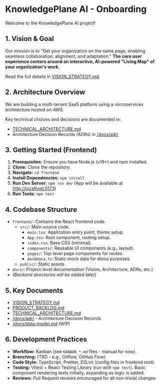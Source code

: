 # KnowledgePlane AI - Onboarding

Welcome to the KnowledgePlane AI project!

## 1. Vision & Goal

Our mission is to "Get your organization on the same page, enabling seamless collaboration, alignment, and adaptation." **The core user experience centers around an interactive, AI-powered "Living Map" of your organization's work.**

Read the full details in [VISION_STRATEGY.md](./VISION_STRATEGY.md).

## 2. Architecture Overview

We are building a multi-tenant SaaS platform using a microservices architecture hosted on AWS.

Key technical choices and decisions are documented in:

* [TECHNICAL_ARCHITECTURE.md](./TECHNICAL_ARCHITECTURE.md)
* Architecture Decision Records (ADRs) in [/docs/adr/](./adr/)

## 3. Getting Started (Frontend)

1. **Prerequisites:** Ensure you have Node.js (v18+) and npm installed.
2. **Clone:** Clone the repository.
3. **Navigate:** `cd frontend`
4. **Install Dependencies:** `npm install`
5. **Run Dev Server:** `npm run dev` (App will be available at <http://localhost:5173>)
6. **Run Tests:** `npm test`

## 4. Codebase Structure

* `frontend/`: Contains the React frontend code.
  * `src/`: Main source code.
    * `main.tsx`: Application entry point, theme setup.
    * `App.tsx`: Root component, routing setup.
    * `index.css`: Base CSS (minimal).
    * `components/`: Reusable UI components (e.g., layout).
    * `pages/`: Top-level page components for routes.
    * `mockData.ts`: Static mock data for demo purposes.
  * `public/`: Static assets.
* `docs/`: Project-level documentation (Vision, Architecture, ADRs, etc.)
* *(Backend directories will be added later)*

## 5. Key Documents

* [VISION_STRATEGY.md](./VISION_STRATEGY.md)
* [PRODUCT_BACKLOG.md](./PRODUCT_BACKLOG.md)
* [TECHNICAL_ARCHITECTURE.md](./TECHNICAL_ARCHITECTURE.md)
* [/docs/adr/](./adr/) - Architecture Decision Records
* [/docs/data-model.md](./data-model.md) (WIP)

## 6. Development Practices

* **Workflow:** Kanban (see `KANBAN_*.md` files - manual for now).
* **Branching:** (TBD - e.g., Gitflow, GitHub Flow)
* **Code Style:** TypeScript, Prettier, ESLint (config files in frontend root).
* **Testing:** Vitest + React Testing Library (run with `npm test`). Basic component rendering tests initially, expanding as logic is added.
* **Reviews:** Pull Request reviews encouraged for all non-trivial changes.
